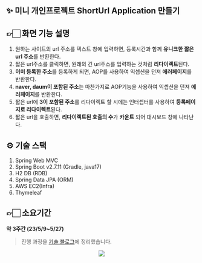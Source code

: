## **✨ 미니 개인프로젝트 ShortUrl Application 만들기**

## **👉🏻 화면 기능 설명**

1.  원하는 사이트의 url 주소를 텍스트 창에 입력하면, 등록시간과 함께 **유니크한 짧은 url 주소**를 반환한다.
2.  짧은 url주소를 클릭하면, 원래의 긴 url주소를 입력하는 것처럼 **리다이렉트**된다.
3.  **이미 등록한 주소**를 등록하게 되면, AOP를 사용하여 익셉션을 던져 **에러페이지**를 반환한다.
4.  **naver, daum이 포함된 주소**는 마찬가지로 AOP기능을 사용하여 익셉션을 던져 **에러페이지**를 반환한다.
5.  짧은 url에 **3이 포함된 주소**를 리다이렉트 할 시에는 인터셉터를 사용하여 **등록페이지로 리다이렉트**된다.
6.  짧은 url을 호출하면, **리다이렉트된 호출의 수**가 **카운트** 되어 대시보드 창에 나타난다.

## **⚙ 기술 스택**

1.  Spring Web MVC
2.  Spring Boot v2.7.11 (Gradle, java17)
3.  H2 DB (RDB)
4.  Spring Data JPA (ORM)
5.  AWS EC2(Infra)
6.  Thymeleaf

## **👉🏻 소요기간**

**약 3주간 (23/5/9~5/27)**

> 진행 과정을 [기술 블로그](http://www.yeees.tistory.com/)에 정리했습니다.

<p align="center">
  <img src="https://github.com/hyeonju-kim/ShortUrlApplication/assets/58349668/602a4033-1adc-4876-8ab8-e4c954f710d1">
</p>
